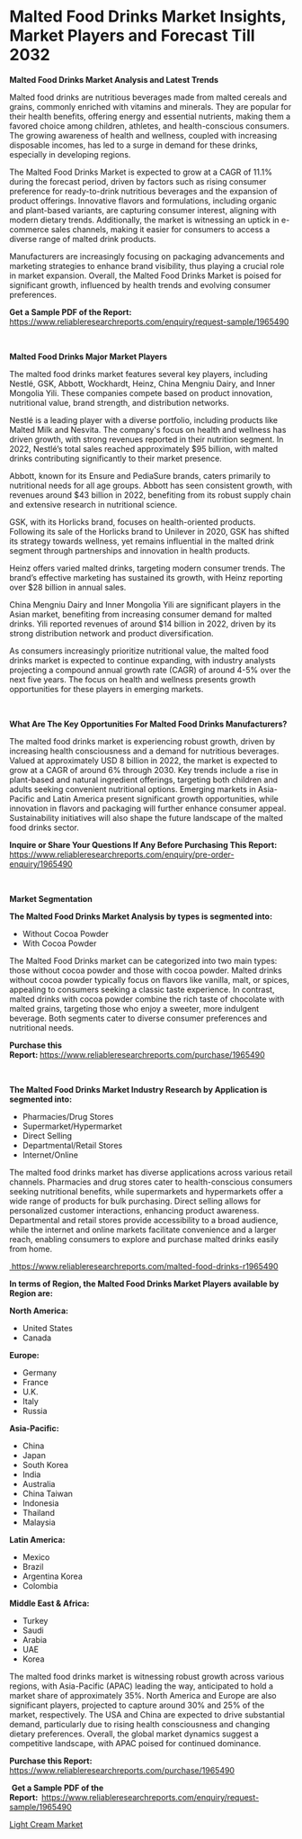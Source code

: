 <p><h1>Malted Food Drinks Market Insights, Market Players and Forecast Till 2032</h1></p><p><strong>Malted Food Drinks Market Analysis and Latest Trends</strong></p>
<p><p>Malted food drinks are nutritious beverages made from malted cereals and grains, commonly enriched with vitamins and minerals. They are popular for their health benefits, offering energy and essential nutrients, making them a favored choice among children, athletes, and health-conscious consumers. The growing awareness of health and wellness, coupled with increasing disposable incomes, has led to a surge in demand for these drinks, especially in developing regions.</p><p>The Malted Food Drinks Market is expected to grow at a CAGR of 11.1% during the forecast period, driven by factors such as rising consumer preference for ready-to-drink nutritious beverages and the expansion of product offerings. Innovative flavors and formulations, including organic and plant-based variants, are capturing consumer interest, aligning with modern dietary trends. Additionally, the market is witnessing an uptick in e-commerce sales channels, making it easier for consumers to access a diverse range of malted drink products.</p><p>Manufacturers are increasingly focusing on packaging advancements and marketing strategies to enhance brand visibility, thus playing a crucial role in market expansion. Overall, the Malted Food Drinks Market is poised for significant growth, influenced by health trends and evolving consumer preferences.</p></p>
<p><strong>Get a Sample PDF of the Report:&nbsp;</strong> <a href="https://www.reliableresearchreports.com/enquiry/request-sample/1965490?utm_campaign=2461&utm_medium=2&utm_source=Github&utm_content=ia&utm_term=15022025&utm_id=malted-food-drinks">https://www.reliableresearchreports.com/enquiry/request-sample/1965490</a></p>
<p>&nbsp;</p>
<p><strong>Malted Food Drinks Major Market Players</strong></p>
<p><p>The malted food drinks market features several key players, including Nestlé, GSK, Abbott, Wockhardt, Heinz, China Mengniu Dairy, and Inner Mongolia Yili. These companies compete based on product innovation, nutritional value, brand strength, and distribution networks.</p><p>Nestlé is a leading player with a diverse portfolio, including products like Malted Milk and Nesvita. The company's focus on health and wellness has driven growth, with strong revenues reported in their nutrition segment. In 2022, Nestlé’s total sales reached approximately $95 billion, with malted drinks contributing significantly to their market presence.</p><p>Abbott, known for its Ensure and PediaSure brands, caters primarily to nutritional needs for all age groups. Abbott has seen consistent growth, with revenues around $43 billion in 2022, benefiting from its robust supply chain and extensive research in nutritional science.</p><p>GSK, with its Horlicks brand, focuses on health-oriented products. Following its sale of the Horlicks brand to Unilever in 2020, GSK has shifted its strategy towards wellness, yet remains influential in the malted drink segment through partnerships and innovation in health products.</p><p>Heinz offers varied malted drinks, targeting modern consumer trends. The brand’s effective marketing has sustained its growth, with Heinz reporting over $28 billion in annual sales.</p><p>China Mengniu Dairy and Inner Mongolia Yili are significant players in the Asian market, benefiting from increasing consumer demand for malted drinks. Yili reported revenues of around $14 billion in 2022, driven by its strong distribution network and product diversification.</p><p>As consumers increasingly prioritize nutritional value, the malted food drinks market is expected to continue expanding, with industry analysts projecting a compound annual growth rate (CAGR) of around 4-5% over the next five years. The focus on health and wellness presents growth opportunities for these players in emerging markets.</p></p>
<p>&nbsp;</p>
<p><strong>What Are The Key Opportunities For Malted Food Drinks Manufacturers?</strong></p>
<p><p>The malted food drinks market is experiencing robust growth, driven by increasing health consciousness and a demand for nutritious beverages. Valued at approximately USD 8 billion in 2022, the market is expected to grow at a CAGR of around 6% through 2030. Key trends include a rise in plant-based and natural ingredient offerings, targeting both children and adults seeking convenient nutritional options. Emerging markets in Asia-Pacific and Latin America present significant growth opportunities, while innovation in flavors and packaging will further enhance consumer appeal. Sustainability initiatives will also shape the future landscape of the malted food drinks sector.</p></p>
<p><strong>Inquire or Share Your Questions If Any Before Purchasing This Report:</strong> <a href="https://www.reliableresearchreports.com/enquiry/pre-order-enquiry/1965490?utm_campaign=2461&utm_medium=2&utm_source=Github&utm_content=ia&utm_term=15022025&utm_id=malted-food-drinks">https://www.reliableresearchreports.com/enquiry/pre-order-enquiry/1965490</a></p>
<p>&nbsp;</p>
<p><strong>Market Segmentation</strong></p>
<p><strong>The Malted Food Drinks Market Analysis by types is segmented into:</strong></p>
<p><ul><li>Without Cocoa Powder</li><li>With Cocoa Powder</li></ul></p>
<p><p>The Malted Food Drinks market can be categorized into two main types: those without cocoa powder and those with cocoa powder. Malted drinks without cocoa powder typically focus on flavors like vanilla, malt, or spices, appealing to consumers seeking a classic taste experience. In contrast, malted drinks with cocoa powder combine the rich taste of chocolate with malted grains, targeting those who enjoy a sweeter, more indulgent beverage. Both segments cater to diverse consumer preferences and nutritional needs.</p></p>
<p><strong>Purchase this Report:&nbsp;</strong><a href="https://www.reliableresearchreports.com/purchase/1965490?utm_campaign=2461&utm_medium=2&utm_source=Github&utm_content=ia&utm_term=15022025&utm_id=malted-food-drinks">https://www.reliableresearchreports.com/purchase/1965490</a></p>
<p>&nbsp;</p>
<p><strong>The Malted Food Drinks Market Industry Research by Application is segmented into:</strong></p>
<p><ul><li>Pharmacies/Drug Stores</li><li>Supermarket/Hypermarket</li><li>Direct Selling</li><li>Departmental/Retail Stores</li><li>Internet/Online</li></ul></p>
<p><p>The malted food drinks market has diverse applications across various retail channels. Pharmacies and drug stores cater to health-conscious consumers seeking nutritional benefits, while supermarkets and hypermarkets offer a wide range of products for bulk purchasing. Direct selling allows for personalized customer interactions, enhancing product awareness. Departmental and retail stores provide accessibility to a broad audience, while the internet and online markets facilitate convenience and a larger reach, enabling consumers to explore and purchase malted drinks easily from home.</p></p>
<p><a href="https://www.reliableresearchreports.com/malted-food-drinks-r1965490?utm_campaign=2461&utm_medium=2&utm_source=Github&utm_content=ia&utm_term=15022025&utm_id=malted-food-drinks">&nbsp;https://www.reliableresearchreports.com/malted-food-drinks-r1965490</a></p>
<p><strong>In terms of Region, the Malted Food Drinks Market Players available by Region are:</strong></p>
<p>
    <p> <strong> North America: </strong>
        <ul>
            <li>United States</li>
            <li>Canada</li>
        </ul>
        </p> 
    <p> <strong> Europe: </strong>
        <ul>
            <li>Germany</li>
            <li>France</li>
            <li>U.K.</li>
            <li>Italy</li>
            <li>Russia</li>
        </ul>
        </p> 
    <p> <strong> Asia-Pacific: </strong>
        <ul>
            <li>China</li>
            <li>Japan</li>
            <li>South Korea</li>
            <li>India</li>
            <li>Australia</li>
            <li>China Taiwan</li>
            <li>Indonesia</li>
            <li>Thailand</li>
            <li>Malaysia</li>
        </ul>
        </p> 
    <p> <strong> Latin America: </strong>
        <ul>
            <li>Mexico</li>
            <li>Brazil</li>
            <li>Argentina Korea</li>
            <li>Colombia</li>
        </ul>
        </p> 
    <p> <strong> Middle East & Africa: </strong>
        <ul>
            <li>Turkey</li>
            <li>Saudi</li>
            <li>Arabia</li>
            <li>UAE</li>
            <li>Korea</li>
        </ul>
    </p>
    </p>
<p><p>The malted food drinks market is witnessing robust growth across various regions, with Asia-Pacific (APAC) leading the way, anticipated to hold a market share of approximately 35%. North America and Europe are also significant players, projected to capture around 30% and 25% of the market, respectively. The USA and China are expected to drive substantial demand, particularly due to rising health consciousness and changing dietary preferences. Overall, the global market dynamics suggest a competitive landscape, with APAC poised for continued dominance.</p></p>
<p><strong>Purchase this Report: </strong><a href="https://www.reliableresearchreports.com/purchase/1965490?utm_campaign=2461&utm_medium=2&utm_source=Github&utm_content=ia&utm_term=15022025&utm_id=malted-food-drinks">https://www.reliableresearchreports.com/purchase/1965490</a></p>
<p>&nbsp;<strong>Get a Sample PDF of the Report:&nbsp;&nbsp;</strong><a href="https://www.reliableresearchreports.com/enquiry/request-sample/1965490?utm_campaign=2461&utm_medium=2&utm_source=Github&utm_content=ia&utm_term=15022025&utm_id=malted-food-drinks">https://www.reliableresearchreports.com/enquiry/request-sample/1965490</a></p>
<p><strong></strong></p>
<p><p><a href="https://github.com/techerghalim/Market-Research-Report-List-1/blob/main/light-cream-market.md?utm_campaign=2461&utm_medium=2&utm_source=Github&utm_content=ia&utm_term=15022025&utm_id=malted-food-drinks">Light Cream Market</a></p></p>